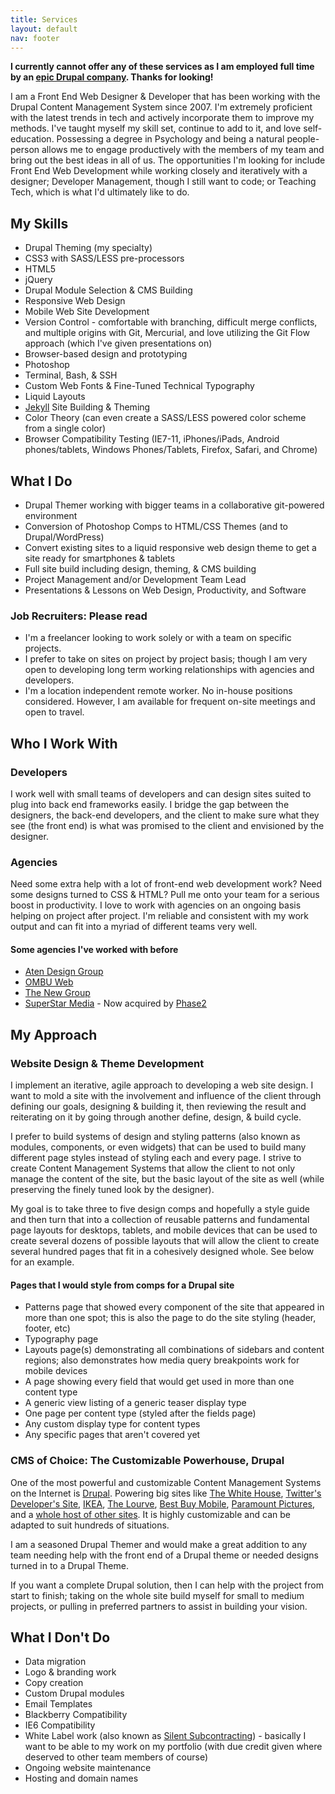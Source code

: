 ```yaml
---
title: Services
layout: default
nav: footer
---
```

**I currently cannot offer any of these services as I am employed full time by an [epic Drupal company](http://phase2technology.com). Thanks for looking!**

I am a Front End Web Designer & Developer that has been working with the Drupal Content Management System since 2007. I'm extremely proficient with the latest trends in tech and actively incorporate them to improve my methods. I've taught myself my skill set, continue to add to it, and love self-education. Possessing a degree in Psychology and being a natural people-person allows me to engage productively with the members of my team and bring out the best ideas in all of us. The opportunities I'm looking for include Front End Web Development while working closely and iteratively with a designer; Developer Management, though I still want to code; or Teaching Tech, which is what I'd ultimately like to do.

## My Skills

<ul class="columns">
    <li>Drupal Theming (my specialty)</li>
    <li>CSS3 with SASS/LESS pre-processors</li>
    <li>HTML5</li>
    <li>jQuery</li>
    <li>Drupal Module Selection & CMS Building</li>
    <li>Responsive Web Design</li>
    <li>Mobile Web Site Development</li>
    <li>Version Control - comfortable with branching, difficult merge conflicts, and multiple origins with Git, Mercurial, and love utilizing the <a hfef="http://nvie.com/posts/a-successful-git-branching-model/">Git Flow</a> approach (which I've given presentations on)</li>
    <li>Browser-based design and prototyping</li>
    <li>Photoshop</li>
    <li>Terminal, Bash, & SSH</li>
    <li>Custom Web Fonts & Fine-Tuned Technical Typography</li>
    <li>Liquid Layouts</li>
    <li><a href="http://jekyllrb.com/">Jekyll</a> Site Building & Theming</li>
    <li>Color Theory (can even create a SASS/LESS powered color scheme from a single color)</li>
    <li>Browser Compatibility Testing (IE7-11, iPhones/iPads, Android phones/tablets, Windows Phones/Tablets, Firefox, Safari, and Chrome)</li>
</ul>

## What I Do

* Drupal Themer working with bigger teams in a collaborative git-powered environment
* Conversion of Photoshop Comps to HTML/CSS Themes (and to Drupal/WordPress)
* Convert existing sites to a liquid responsive web design theme to get a site ready for smartphones & tablets
* Full site build including design, theming, & CMS building
* Project Management and/or Development Team Lead
* Presentations & Lessons on Web Design, Productivity, and Software

### Job Recruiters: Please read

* I'm a freelancer looking to work solely or with a team on specific projects.
* I prefer to take on sites on project by project basis; though I am very open to developing long term working relationships with agencies and developers.
* I'm a location independent remote worker. No in-house positions considered. However, I am available for frequent on-site meetings and open to travel.

## Who I Work With

### Developers

I work well with small teams of developers and can design sites suited to plug into back end frameworks easily. I bridge the gap between the designers, the back-end developers, and the client to make sure what they see (the front end) is what was promised to the client and envisioned by the designer.

### Agencies

Need some extra help with a lot of front-end web development work? Need some designs turned to CSS & HTML? Pull me onto your team for a serious boost in productivity. I love to work with agencies on an ongoing basis helping on project after project. I'm reliable and consistent with my work output and can fit into a myriad of different teams very well. 

#### Some agencies I've worked with before

- [Aten Design Group](http://atendesigngroup.com)
- [OMBU Web](http://ombuweb.com)
- [The New Group](http://thenewgroup.com/)
- [SuperStar Media](http://superstarmedia.com/site/) - Now acquired by [Phase2](http://www.phase2technology.com/blog/expanding-with-the-superstar-media-team/)

## My Approach

### Website Design & Theme Development

I implement an iterative, agile approach to developing a web site design. I want to mold a site with the involvement and influence of the client through defining our goals, designing & building it, then reviewing the result and reiterating on it by going through another define, design, & build cycle. 

I prefer to build systems of design and styling patterns (also known as modules, components, or even widgets) that can be used to build many different page styles instead of styling each and every page. I strive to create Content Management Systems that allow the client to not only manage the content of the site, but the basic layout of the site as well (while preserving the finely tuned look by the designer). 

My goal is to take three to five design comps and hopefully a style guide and then turn that into a collection of reusable patterns and fundamental page layouts for desktops, tablets, and mobile devices that can be used to create several dozens of possible layouts that will allow the client to create several hundred pages that fit in a cohesively designed whole. See below for an example.

#### Pages that I would style from comps for a Drupal site

- Patterns page that showed every component of the site that appeared in more than one spot; this is also the page to do the site styling (header, footer, etc)
- Typography page 
- Layouts page(s) demonstrating all combinations of sidebars and content regions; also demonstrates how media query breakpoints work for mobile devices
- A page showing every field that would get used in more than one content type
- A generic view listing of a generic teaser display type
- One page per content type (styled after the fields page)
- Any custom display type for content types
- Any specific pages that aren't covered yet

### CMS of Choice: The Customizable Powerhouse, Drupal

One of the most powerful and customizable Content Management Systems on the Internet is [Drupal][3]. Powering big sites like [The White House][4], [Twitter's Developer's Site][5], [IKEA][6], [The Lourve][7], [Best Buy Mobile][8], [Paramount Pictures][9], and a [whole host of other sites][10]. It is highly customizable and can be adapted to suit hundreds of situations. 

I am a seasoned Drupal Themer and would make a great addition to any team needing help with the front end of a Drupal theme or needed designs turned in to a Drupal Theme.

If you want a complete Drupal solution, then I can help with the project from start to finish; taking on the whole site build myself for small to medium projects, or pulling in preferred partners to assist in building your vision.

## What I Don't Do

- Data migration
- Logo & branding work
- Copy creation
- Custom Drupal modules
- Email Templates
- Blackberry Compatibility
- IE6 Compatibility
- White Label work (also known as [Silent Subcontracting](http://alistapart.com/column/the-silent-subcontractor)) - basically I want to be able to my work on my portfolio (with due credit given where deserved to other team members of course)
- Ongoing website maintenance
- Hosting and domain names

[3]: http://drupal.org 
[4]: http://whitehouse.gov 
[5]: http://buytaert.net/twitter-using-drupal 
[6]: http://buytaert.net/ikea-using-drupal 
[7]: http://www.louvre.fr/ 
[8]: http://buytaert.net/best-buy-using-drupal 
[9]: http://paramount.com 
[10]: http://buytaert.net/tag/drupal-sites 
[11]: http://ombuweb.com
